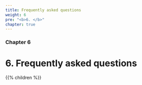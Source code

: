 ```yaml
---
title: Frequently asked questions
weight: 6
pre: "<b>6. </b>"
chapter: true
---
```


### Chapter 6

# 6. Frequently asked questions
{{% children  %}}